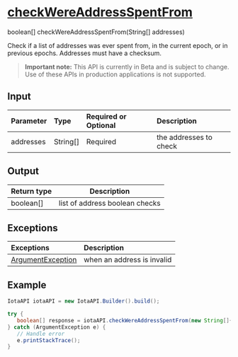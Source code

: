 
# [checkWereAddressSpentFrom](https://github.com/iotaledger/iota-java/blob/master/jota/src/main/java/org/iota/jota/IotaAPI.java#L950)
 boolean[] checkWereAddressSpentFrom(String[] addresses)

Check if a list of addresses was ever spent from, in the current epoch, or in previous epochs. Addresses must have a checksum.
> **Important note:** This API is currently in Beta and is subject to change. Use of these APIs in production applications is not supported.

## Input
| Parameter       | Type | Required or Optional | Description |
|:---------------|:--------|:--------| :--------|
| addresses | String[] | Required | the addresses to check |
    
## Output
| Return type | Description |
|--|--|
| boolean[]  | list of address boolean checks |

## Exceptions
| Exceptions     | Description |
|:---------------|:--------|
| [ArgumentException](https://github.com/iotaledger/iota-java/blob/master/jota/src/main/java/org/iota/jota/error/ArgumentException.java) | when an address is invalid |


 ## Example
 
 ```Java
 IotaAPI iotaAPI = new IotaAPI.Builder().build();

try { 
    boolean[] response = iotaAPI.checkWereAddressSpentFrom(new String[]{"SEGOBHYIZQQSGZNAZKJGATEUEGVNFOQFOOWIEVKNWPEJ9VVMZBWJVYTDQMYZLOVGYYPFUVMXJABVAOMOI", "YCQ9OYOHBKCNTF9ELDWMXIZIMOZSWTCWRKKRHIL9SFKPFZIBTYOSGUQJZQJYSAEIFNVEKLBRAOSORCWUU"});
} catch (ArgumentException e) { 
    // Handle error
    e.printStackTrace(); 
}
 ```
